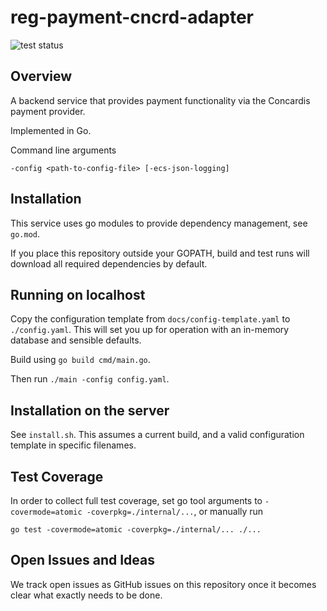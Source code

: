 # reg-payment-cncrd-adapter

<img src="https://github.com/eurofurence/reg-payment-cncrd-adapter/actions/workflows/go.yml/badge.svg" alt="test status"/>

## Overview

A backend service that provides payment functionality via the Concardis payment provider.

Implemented in Go.

Command line arguments
```
-config <path-to-config-file> [-ecs-json-logging]
```

## Installation

This service uses go modules to provide dependency management, see `go.mod`.

If you place this repository outside your GOPATH, build and test runs will download all required
dependencies by default.

## Running on localhost

Copy the configuration template from `docs/config-template.yaml` to `./config.yaml`. This will set you up
for operation with an in-memory database and sensible defaults.

Build using `go build cmd/main.go`.

Then run `./main -config config.yaml`.

## Installation on the server

See `install.sh`. This assumes a current build, and a valid configuration template in specific filenames.

## Test Coverage

In order to collect full test coverage, set go tool arguments to `-covermode=atomic -coverpkg=./internal/...`,
or manually run
```
go test -covermode=atomic -coverpkg=./internal/... ./...
```

## Open Issues and Ideas

We track open issues as GitHub issues on this repository once it becomes clear what exactly needs to be done.
